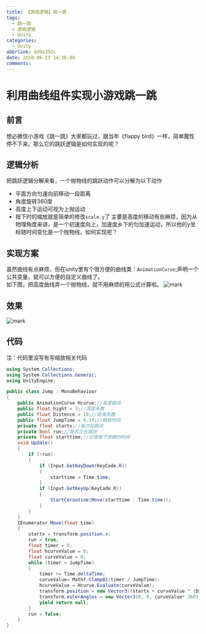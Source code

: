 ```yaml
---
title: 【游戏逻辑】跳一跳
tags:
  - 跳一跳
  - 游戏逻辑
  - Unity
categories:
  - Unity
abbrlink: dd9a392c
date: 2018-06-23 14:36:09
comments:
---
```

# 利用曲线组件实现小游戏跳一跳

## 前言 
想必微信小游戏《跳一跳》大家都玩过，跟当年《flappy bird》一样，简单魔性停不下来。那么它的跳跃逻辑是如何实现的呢？  
## 逻辑分析
把跳跃逻辑分解来看，一个抛物线的跳跃动作可以分解为以下动作
* 平面方向匀速向前移动一段距离
* 角度旋转360度
* 高度上下运动可视为上抛运动  
* 按下时的缩放就是简单的修改`scale.y`了
主要是高度的移动有些麻烦，因为从物理角度来讲，是一个初速度向上，加速度乡下的匀加速运动，所以他的y坐标随时间变化是一个抛物线，如何实现呢？
## 实现方案  
虽然曲线有点麻烦，但在unity里有个很方便的曲线类：`AnimationCurve`;声明一个公共变量，就可以方便的自定义曲线了。  
如下图，把高度曲线弄一个抛物线，就不用麻烦的用公式计算啦。
![mark](http://p3goxj4ar.bkt.clouddn.com/blog/180623/aCAcD3CGHf.png?imageslim)
## 效果
![mark](http://p3goxj4ar.bkt.clouddn.com/blog/180623/d4Dc6GdBIj.gif)

## 代码
注：代码里没写有写缩放相关代码
``` C#
using System.Collections;
using System.Collections.Generic;
using UnityEngine;

public class Jump : MonoBehaviour
{
    public AnimationCurve Hcurve;//高度曲线
    public float hight = 3;//高度系数
    public float Distence = 10;//距离系数
    public float JumpTime = 0.3f;//跳跃时间
    private float startx;//每次起跳点
    private bool run;//是否正在跳跃
    private float starttime;//记录按下按键的时间
    void Update()
    {
        if (!run)
        {
            if (Input.GetKeyDown(KeyCode.R))
            {
                starttime = Time.time;
            }
            if (Input.GetKeyUp(KeyCode.R))
            {
                StartCoroutine(Move(starttime - Time.time));
            }
        }
    }
    IEnumerator Move(float time)
    {
        startx = transform.position.x;
        run = true;
        float timer = 0;
        float hcurveValue = 0;
        float curveValue = 0;
        while (timer < JumpTime)
        {
            timer += Time.deltaTime;
			curveValue= Mathf.Clamp01(timer / JumpTime);
            hcurveValue = Hcurve.Evaluate(curveValue);
            transform.position = new Vector3((startx + curveValue * (Distence * time)), hcurveValue * hight, 0);
            transform.eulerAngles = new Vector3(0, 0, curveValue* 360);
            yield return null;
        }
        run = false;
    }
}
```